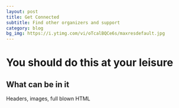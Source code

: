 ```yaml
---
layout: post
title: Get Connected
subtitle: Find other organizers and support
category: blog
bg_img: https://i.ytimg.com/vi/oTcalBQCe6s/maxresdefault.jpg
---
```


You should do this at your leisure
==================================

## What can be in it

Headers, images, full blown HTML
